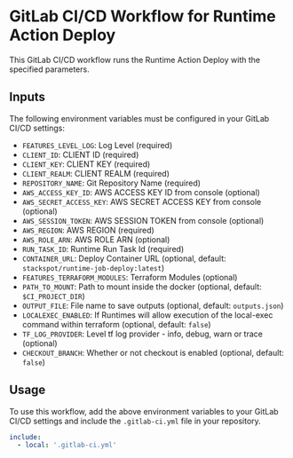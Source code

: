 # GitLab CI/CD Workflow for Runtime Action Deploy

This GitLab CI/CD workflow runs the Runtime Action Deploy with the specified parameters.

## Inputs

The following environment variables must be configured in your GitLab CI/CD settings:

- `FEATURES_LEVEL_LOG`: Log Level (required)
- `CLIENT_ID`: CLIENT ID (required)
- `CLIENT_KEY`: CLIENT KEY (required)
- `CLIENT_REALM`: CLIENT REALM (required)
- `REPOSITORY_NAME`: Git Repository Name (required)
- `AWS_ACCESS_KEY_ID`: AWS ACCESS KEY ID from console (optional)
- `AWS_SECRET_ACCESS_KEY`: AWS SECRET ACCESS KEY from console (optional)
- `AWS_SESSION_TOKEN`: AWS SESSION TOKEN from console (optional)
- `AWS_REGION`: AWS REGION (required)
- `AWS_ROLE_ARN`: AWS ROLE ARN (optional)
- `RUN_TASK_ID`: Runtime Run Task Id (required)
- `CONTAINER_URL`: Deploy Container URL (optional, default: `stackspot/runtime-job-deploy:latest`)
- `FEATURES_TERRAFORM_MODULES`: Terraform Modules (optional)
- `PATH_TO_MOUNT`: Path to mount inside the docker (optional, default: `$CI_PROJECT_DIR`)
- `OUTPUT_FILE`: File name to save outputs (optional, default: `outputs.json`)
- `LOCALEXEC_ENABLED`: If Runtimes will allow execution of the local-exec command within terraform (optional, default: `false`)
- `TF_LOG_PROVIDER`: Level tf log provider - info, debug, warn or trace (optional)
- `CHECKOUT_BRANCH`: Whether or not checkout is enabled (optional, default: `false`)

## Usage

To use this workflow, add the above environment variables to your GitLab CI/CD settings and include the `.gitlab-ci.yml` file in your repository.

```yaml
include:
  - local: '.gitlab-ci.yml'